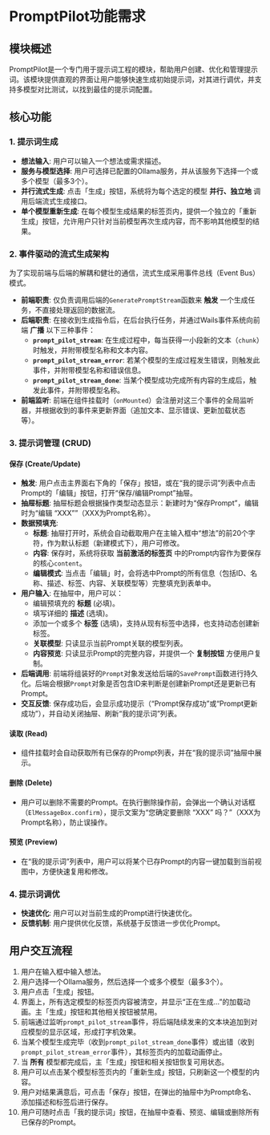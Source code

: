 # PromptPilot功能需求

## 模块概述

PromptPilot是一个专门用于提示词工程的模块，帮助用户创建、优化和管理提示词。该模块提供直观的界面让用户能够快速生成初始提示词，对其进行调优，并支持多模型对比测试，以找到最佳的提示词配置。

## 核心功能

### 1. 提示词生成
- **想法输入**: 用户可以输入一个想法或需求描述。
- **服务与模型选择**: 用户可选择已配置的Ollama服务，并从该服务下选择一个或多个模型（最多3个）。
- **并行流式生成**: 点击「生成」按钮，系统将为每个选定的模型 **并行、独立地** 调用后端流式生成接口。
- **单个模型重新生成**: 在每个模型生成结果的标签页内，提供一个独立的「重新生成」按钮，允许用户只针对当前模型再次生成内容，而不影响其他模型的结果。

### 2. 事件驱动的流式生成架构
为了实现前端与后端的解耦和健壮的通信，流式生成采用事件总线（Event Bus）模式。
- **前端职责**: 仅负责调用后端的`GeneratePromptStream`函数来 **触发** 一个生成任务，不直接处理返回的数据流。
- **后端职责**: 在接收到生成指令后，在后台执行任务，并通过Wails事件系统向前端 **广播** 以下三种事件：
  - **`prompt_pilot_stream`**: 在生成过程中，每当获得一小段新的文本（`chunk`）时触发，并附带模型名称和文本内容。
  - **`prompt_pilot_stream_error`**: 若某个模型的生成过程发生错误，则触发此事件，并附带模型名称和错误信息。
  - **`prompt_pilot_stream_done`**: 当某个模型成功完成所有内容的生成后，触发此事件，并附带模型名称。
- **前端监听**: 前端在组件挂载时（`onMounted`）会注册对这三个事件的全局监听器，并根据收到的事件来更新界面（追加文本、显示错误、更新加载状态等）。

### 3. 提示词管理 (CRUD)

#### 保存 (Create/Update)
- **触发**: 用户点击主界面右下角的「保存」按钮，或在“我的提示词”列表中点击Prompt的「编辑」按钮，打开“保存/编辑Prompt”抽屉。
- **抽屉标题**: 抽屉标题会根据操作类型动态显示：新建时为“保存Prompt”，编辑时为“编辑 “XXX””（XXX为Prompt名称）。
- **数据预填充**: 
  - **标题**: 抽屉打开时，系统会自动截取用户在主输入框中“想法”的前20个字符，作为默认标题（新建模式下），用户可修改。
  - **内容**: 保存时，系统将获取 **当前激活的标签页** 中的Prompt内容作为要保存的核心`content`。
  - **编辑模式**: 当点击「编辑」时，会将选中Prompt的所有信息（包括ID、名称、描述、标签、内容、关联模型等）完整填充到表单中。
- **用户输入**: 在抽屉中，用户可以：
  - 编辑预填充的 **标题** (必填)。
  - 填写详细的 **描述** (选填)。
  - 添加一个或多个 **标签** (选填)，支持从现有标签中选择，也支持动态创建新标签。
  - **关联模型**: 只读显示当前Prompt关联的模型列表。
  - **内容预览**: 只读显示Prompt的完整内容，并提供一个 **复制按钮** 方便用户复制。
- **后端调用**: 前端将组装好的`Prompt`对象发送给后端的`SavePrompt`函数进行持久化。后端会根据`Prompt`对象是否包含ID来判断是创建新Prompt还是更新已有Prompt。
- **交互反馈**: 保存成功后，会显示成功提示（“Prompt保存成功”或“Prompt更新成功”），并自动关闭抽屉、刷新“我的提示词”列表。

#### 读取 (Read)
- 组件挂载时会自动获取所有已保存的Prompt列表，并在“我的提示词”抽屉中展示。

#### 删除 (Delete)
- 用户可以删除不需要的Prompt。在执行删除操作前，会弹出一个确认对话框（`ElMessageBox.confirm`），提示文案为“您确定要删除 “XXX” 吗？”（XXX为Prompt名称），防止误操作。

#### 预览 (Preview)
- 在“我的提示词”列表中，用户可以将某个已存Prompt的内容一键加载到当前视图中，方便快速复用和修改。

### 4. 提示词调优
- **快速优化**: 用户可以对当前生成的Prompt进行快速优化。
- **反馈机制**: 用户提供优化反馈，系统基于反馈进一步优化Prompt。

## 用户交互流程

1. 用户在输入框中输入想法。
2. 用户选择一个Ollama服务，然后选择一个或多个模型（最多3个）。
3. 用户点击「生成」按钮。
4. 界面上，所有选定模型的标签页内容被清空，并显示“正在生成...”的加载动画。主「生成」按钮和其他相关按钮被禁用。
5. 前端通过监听`prompt_pilot_stream`事件，将后端陆续发来的文本块追加到对应模型的显示区域，形成打字机效果。
6. 当某个模型生成完毕（收到`prompt_pilot_stream_done`事件）或出错（收到`prompt_pilot_stream_error`事件），其标签页内的加载动画停止。
7. 当 **所有** 模型都完成后，主「生成」按钮和相关按钮恢复可用状态。
8. 用户可以点击某个模型标签页内的「重新生成」按钮，只刷新这一个模型的内容。
9. 用户对结果满意后，可点击「保存」按钮，在弹出的抽屉中为Prompt命名、添加描述和标签后进行保存。
10. 用户可随时点击「我的提示词」按钮，在抽屉中查看、预览、编辑或删除所有已保存的Prompt。
